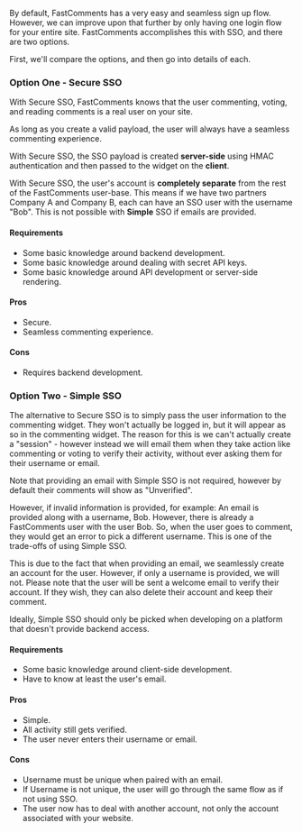 By default, FastComments has a very easy and seamless sign up flow. However, we can improve upon that further by only having
one login flow for your entire site. FastComments accomplishes this with SSO, and there are two options.

First, we'll compare the options, and then go into details of each.

### Option One - Secure SSO

With Secure SSO, FastComments knows that the user commenting, voting, and reading comments is a real user on your site.

As long as you create a valid payload, the user will always have a seamless commenting experience.

With Secure SSO, the SSO payload is created **server-side** using HMAC authentication and then passed to the widget on the **client**.

With Secure SSO, the user's account is **completely separate** from the rest of the FastComments user-base. This means if we have two partners
Company A and Company B, each can have an SSO user with the username "Bob". This is not possible with **Simple** SSO if emails are provided.

#### Requirements
- Some basic knowledge around backend development.
- Some basic knowledge around dealing with secret API keys.
- Some basic knowledge around API development or server-side rendering.

#### Pros
- Secure.
- Seamless commenting experience.

#### Cons
- Requires backend development.

### Option Two - Simple SSO

The alternative to Secure SSO is to simply pass the user information to the commenting widget. They won't actually be logged in, but it
will appear as so in the commenting widget. The reason for this is we can't actually create a "session" - however instead we will
email them when they take action like commenting or voting to verify their activity, without ever asking them for their username or email.

Note that providing an email with Simple SSO is not required, however by default their comments will show as "Unverified".

However, if invalid information is provided, for example: An email is provided along with a username, Bob. However, there is already a FastComments
user with the user Bob. So, when the user goes to comment, they would get an error to pick a different username. This is one of the trade-offs of using Simple SSO.

This is due to the fact that when providing an email, we seamlessly create an account for the user. However, if only a username is provided, we will not.
Please note that the user will be sent a welcome email to verify their account. If they wish, they can also delete their account and keep their comment.

Ideally, Simple SSO should only be picked when developing on a platform that doesn't provide backend access.

#### Requirements
- Some basic knowledge around client-side development.
- Have to know at least the user's email.

#### Pros
- Simple.
- All activity still gets verified.
- The user never enters their username or email.

#### Cons
- Username must be unique when paired with an email.
- If Username is not unique, the user will go through the same flow as if not using SSO.
- The user now has to deal with another account, not only the account associated with your website.
